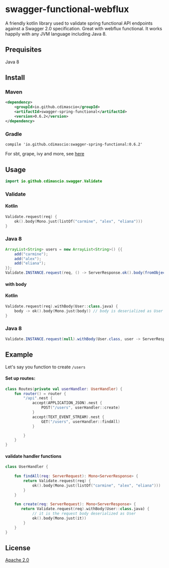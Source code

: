# swagger-functional-webflux

A friendly kotlin library used to validate spring functional API endpoints against a Swagger 2.0 specification. Great with webflux functional.
It works happily with any JVM language including Java 8. 

## Prequisites

Java 8

## Install

### Maven

```xml
<dependency>
    <groupId>io.github.cdimascio</groupId>
    <artifactId>swagger-spring-functional</artifactId>
    <version>0.6.2</version>
</dependency>
```

### Gradle

```
compile 'io.github.cdimascio:swagger-spring-functional:0.6.2'
```

For sbt, grape, ivy and more, see [here](https://search.maven.org/#artifactdetails%7Cio.github.cdimascio%7Cswagger-spring-functional%7C0.6.2%7Cjar)

## Usage

```kotlin
import io.github.cdimascio.swagger.Validate
```

### Validate

#### Kotlin

```kotlin
Validate.request(req) {
    ok().body(Mono.just(listOf("carmine", "alex", "eliana")))
}
```

### Java 8
```java
ArrayList<String> users = new ArrayList<String>() {{
    add("carmine");
    add("alex");
    add("eliana");
}};
Validate.INSTANCE.request(req, () -> ServerResponse.ok().body(fromObject(users));
```

#### with body

#### Kotlin

```kotlin
Validate.request(req).withBody(User::class.java) { 
	body -> ok().body(Mono.just(body)) // body is deserialized as User
}
```

### Java 8

```java
Validate.INSTANCE.request(null).withBody(User.class, user -> ServerResponse.ok().body(fromObject(user)));
```


## Example


Let's say you function to create `/users`

#### Set up routes:

```kotlin
class Routes(private val userHandler: UserHandler) {
	fun router() = router {
        "/api".nest {
            accept(APPLICATION_JSON).nest {
                POST("/users", userHandler::create)
            }
            accept(TEXT_EVENT_STREAM).nest {
                GET("/users", userHandler::findAll)
            }

        }
    }
}
```

#### validate handler functions
```kotlin
class UserHandler {
	
	fun findAll(req: ServerRequest): Mono<ServerResponse> {
		return Validate.request(req) {
			ok().body(Mono.just(listOf("carmine", "alex", "eliana")))
		}
	}
	 
	fun create(req: ServerRequest): Mono<ServerResponse> {
	   return Validate.request(req).withBody(User::class.java) {
	   		// it is the request body deserialized as User
			ok().body(Mono.just(it))
		}
	}
}
```

## License

[Apache 2.0](https://www.apache.org/licenses/LICENSE-2.0)



